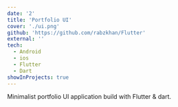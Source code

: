 ```yaml
---
date: '2'
title: 'Portfolio UI'
cover: './ui.png'
github: 'https://github.com/rabzkhan/Flutter'
external: ''
tech:
  - Android
  - ios
  - Flutter
  - Dart
showInProjects: true
---
```


Minimalist portfolio UI application build with Flutter & dart.
